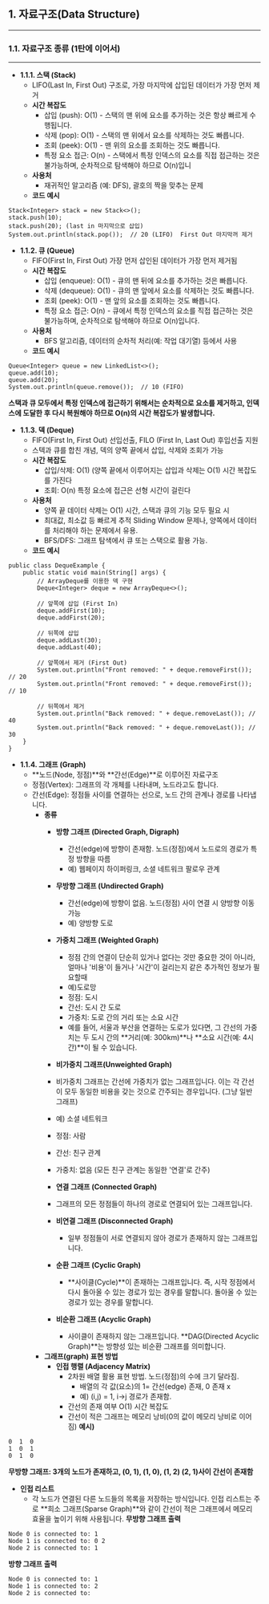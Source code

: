 ## 1. 자료구조(Data Structure)
---

### 1.1. 자료구조 종류 (1탄에 이어서)
---
- **1.1.1. 스택 (Stack)**
  - LIFO(Last In, First Out) 구조로, 가장 마지막에 삽입된 데이터가 가장 먼저 제거
  - **시간 복잡도**
    - 삽입 (push): O(1) - 스택의 맨 위에 요소를 추가하는 것은 항상 빠르게 수행됩니다.
    - 삭제 (pop): O(1) - 스택의 맨 위에서 요소를 삭제하는 것도 빠릅니다.
    - 조회 (peek): O(1) - 맨 위의 요소를 조회하는 것도 빠릅니다.
    - 특정 요소 접근: O(n) - 스택에서 특정 인덱스의 요소를 직접 접근하는 것은 불가능하며, 순차적으로 탐색해야 하므로 O(n)입니
  - **사용처**
    - 재귀적인 알고리즘 (예: DFS), 괄호의 짝을 맞추는 문제
  - **코드 예시**
```
Stack<Integer> stack = new Stack<>();
stack.push(10);
stack.push(20); (last in 마지막으로 삽입)
System.out.println(stack.pop());  // 20 (LIFO)  First Out 마지막꺼 제거
```

- **1.1.2. 큐 (Queue)**
  - FIFO(First In, First Out) 가장 먼저 삽인된 데이터가 가장 먼저 제거됨
  - **시간 복잡도**
    - 삽입 (enqueue): O(1) - 큐의 맨 뒤에 요소를 추가하는 것은 빠릅니다.
    - 삭제 (dequeue): O(1) - 큐의 맨 앞에서 요소를 삭제하는 것도 빠릅니다.
    - 조회 (peek): O(1) - 맨 앞의 요소를 조회하는 것도 빠릅니다.
    - 특정 요소 접근: O(n) - 큐에서 특정 인덱스의 요소를 직접 접근하는 것은 불가능하며, 순차적으로 탐색해야 하므로 O(n)입니다.
  - **사용처**
    - BFS 알고리즘, 데이터의 순차적 처리(예: 작업 대기열) 등에서 사용
  - **코드 예시**
```
Queue<Integer> queue = new LinkedList<>();
queue.add(10);
queue.add(20);
System.out.println(queue.remove());  // 10 (FIFO)
```
**스택과 큐 모두에서 특정 인덱스에 접근하기 위해서는 순차적으로 요소를 제거하고, 인덱스에 도달한 후 다시 복원해야 하므로 O(n)의 시간 복잡도가 발생합니다.**

- **1.1.3. 덱 (Deque)**
  - FIFO(First In, First Out) 선입선출,  FILO (First In, Last Out) 후입선출 지원
  - 스텍과 큐를 합친 개념, 덱의 양쪽 끝에서 삽입, 삭제와 조회가 가능
  - **시간 복잡도**
    - 삽입/삭제: O(1) (양쪽 끝에서 이루어지는 삽입과 삭제는 O(1) 시간 복잡도를 가진다
    - 조회: O(n) 특정 요소에 접근은 선형 시간이 걸린다
  - **사용처**
    - 양쪽 끝 데이터 삭제는 O(1) 시간, 스택과 큐의 기능 모두 필요 시
    - 최대값, 최소값 등 빠르게 추적 Sliding Window 문제나, 양쪽에서 데이터를 처리해야 하는 문제에서 유용.
    - BFS/DFS: 그래프 탐색에서 큐 또는 스택으로 활용 가능. 
  - **코드 예시**
```
public class DequeExample {
    public static void main(String[] args) {
        // ArrayDeque를 이용한 덱 구현
        Deque<Integer> deque = new ArrayDeque<>();

        // 앞쪽에 삽입 (First In)
        deque.addFirst(10);
        deque.addFirst(20);

        // 뒤쪽에 삽입
        deque.addLast(30);
        deque.addLast(40);

        // 앞쪽에서 제거 (First Out)
        System.out.println("Front removed: " + deque.removeFirst()); // 20
        System.out.println("Front removed: " + deque.removeFirst()); // 10

        // 뒤쪽에서 제거
        System.out.println("Back removed: " + deque.removeLast()); // 40
        System.out.println("Back removed: " + deque.removeLast()); // 30
    }
}

```
- **1.1.4. 그래프 (Graph)**
  - **노드(Node, 정점)**와 **간선(Edge)**로 이루어진 자료구조
  - 정점(Vertex): 그래프의 각 개체를 나타내며, 노드라고도 합니다.
  - 간선(Edge): 정점들 사이를 연결하는 선으로, 노드 간의 관계나 경로를 나타냅니다.
    - **종류**
      - **방향 그래프 (Directed Graph, Digraph)**
        - 간선(edge)에 방향이 존재함. 노드(정점)에서 노드로의 경로가 특정 방향을 따름
        - 예) 웹페이지 하이퍼링크, 소셜 네트워크 팔로우 관계
      - **무방향 그래프 (Undirected Graph)**
        - 간선(edge)에 방향이 없음. 노드(정점) 사이 연결 시 양방향 이동 가능
        - 예) 양방향 도로
      - **가중치 그래프 (Weighted Graph)**
        - 정점 간의 연결이 단순히 있거나 없다는 것만 중요한 것이 아니라, 얼마나 '비용'이 들거나 '시간'이 걸리는지 같은 추가적인 정보가 필요할때
        - 예)도로망 
        - 정점: 도시 
        - 간선: 도시 간 도로 
        - 가중치: 도로 간의 거리 또는 소요 시간 
        - 예를 들어, 서울과 부산을 연결하는 도로가 있다면, 그 간선의 가중치는 두 도시 간의 **거리(예: 300km)**나 **소요 시간(예: 4시간)**이 될 수 있습니다.
        
      -  **비가중치 그래프(Unweighted Graph)**
        - 비가중치 그래프는 간선에 가중치가 없는 그래프입니다. 이는 각 간선이 모두 동일한 비용을 갖는 것으로 간주되는 경우입니다. (그냥 일반 그래프)
        - 예) 소셜 네트워크 
        - 정점: 사람 
        - 간선: 친구 관계 
        - 가중치: 없음 (모든 친구 관계는 동일한 '연결'로 간주)
      -  **연결 그래프 (Connected Graph)**
        - 그래프의 모든 정점들이 하나의 경로로 연결되어 있는 그래프입니다.
      - **비연결 그래프 (Disconnected Graph)**
        - 일부 정점들이 서로 연결되지 않아 경로가 존재하지 않는 그래프입니다.
      - **순환 그래프 (Cyclic Graph)**
        - **사이클(Cycle)**이 존재하는 그래프입니다. 즉, 시작 정점에서 다시 돌아올 수 있는 경로가 있는 경우를 말합니다.
         돌아올 수 있는 경로가 있는 경우를 말합니다.
      - **비순환 그래프 (Acyclic Graph)**
        - 사이클이 존재하지 않는 그래프입니다. **DAG(Directed Acyclic Graph)**는 방향성 있는 비순환 그래프를 의미합니다.
    - **그래프(graph) 표현 방법**
      - **인접 행렬 (Adjacency Matrix)**
        - 2차원 배열 활용 표현 방법. 노드(정점)의 수에 크기 달라짐.
          - 배열의 각 값(요소)의 1= 간선(edge) 존재, 0 존재 x
          - 예) (i,j) = 1,  i->j 경로가 존재함.
        - 간선의 존재 여부 O(1) 시간 복잡도
        - 간선이 적은 그래프는 메모리 낭비(0의 값이 메모리 낭비로 이어짐)
**예시)**
```
0  1  0
1  0  1
0  1  0
```
**무방향 그래프: 3개의 노드가 존재하고, (0, 1), (1, 0), (1, 2) (2, 1)사이 간선이 존재함**
- **인접 리스트**
  - 각 노드가 연결된 다른 노드들의 목록을 저장하는 방식입니다. 인접 리스트는 주로 **희소 그래프(Sparse Graph)**와 같이 간선이 적은 그래프에서 메모리 효율을 높이기 위해 사용됩니다.
**무방향 그래프 출력**
```
Node 0 is connected to: 1 
Node 1 is connected to: 0 2 
Node 2 is connected to: 1 

```

**방향 그래프 출력**
```
Node 0 is connected to: 1 
Node 1 is connected to: 2 
Node 2 is connected to: 

```





  
